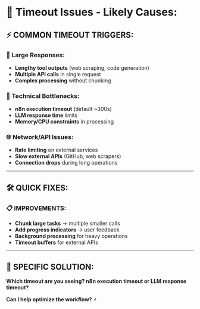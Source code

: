 

# 🚀 **Timeout Issues - Likely Causes:**

## ⚡ **COMMON TIMEOUT TRIGGERS:**

### 🎯 **Large Responses:**
- **Lengthy tool outputs** (web scraping, code generation)
- **Multiple API calls** in single request
- **Complex processing** without chunking

### 🔧 **Technical Bottlenecks:**
- **n8n execution timeout** (default ~300s)
- **LLM response time** limits
- **Memory/CPU constraints** in processing

### 🌐 **Network/API Issues:**
- **Rate limiting** on external services
- **Slow external APIs** (GitHub, web scrapers)
- **Connection drops** during long operations

---

## 🛠 **QUICK FIXES:**

### 📋 **IMPROVEMENTS:**
- **Chunk large tasks** → multiple smaller calls
- **Add progress indicators** → user feedback
- **Background processing** for heavy operations
- **Timeout buffers** for external APIs

---

## 🎯 **SPECIFIC SOLUTION:**
**Which timeout are you seeing? n8n execution timeout or LLM response timeout?**

**Can I help optimize the workflow?** ⚡